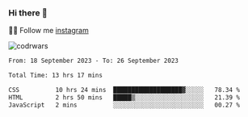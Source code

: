 ### Hi there 👋

👨‍💻 Follow me [instagram](https://instagram.com/an.grsmnko?igshid=ZDdkNTZiNTM=](https://instagram.com/an.grsmnko?igshid=ZDdkNTZiNTM=))

![codrwars](https://www.codewars.com/users/rsschool_c9af20f58c35c696/badges/micro) 

<!--START_SECTION:waka-->

```txt
From: 18 September 2023 - To: 26 September 2023

Total Time: 13 hrs 17 mins

CSS          10 hrs 24 mins  ███████████████████▓░░░░░   78.34 %
HTML         2 hrs 50 mins   █████▒░░░░░░░░░░░░░░░░░░░   21.39 %
JavaScript   2 mins          ░░░░░░░░░░░░░░░░░░░░░░░░░   00.27 %
```

<!--END_SECTION:waka-->
